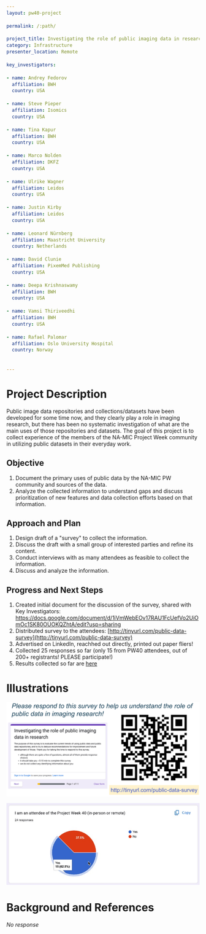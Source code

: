 ```yaml
---
layout: pw40-project

permalink: /:path/

project_title: Investigating the role of public imaging data in research
category: Infrastructure
presenter_location: Remote

key_investigators:

- name: Andrey Fedorov
  affiliation: BWH
  country: USA

- name: Steve Pieper
  affiliation: Isomics
  country: USA

- name: Tina Kapur
  affiliation: BWH
  country: USA

- name: Marco Nolden
  affiliation: DKFZ
  country: USA

- name: Ulrike Wagner
  affiliation: Leidos
  country: USA

- name: Justin Kirby
  affiliation: Leidos
  country: USA

- name: Leonard Nürnberg
  affiliation: Maastricht University
  country: Netherlands

- name: David Clunie
  affiliation: PixemMed Publishing
  country: USA

- name: Deepa Krishnaswamy
  affiliation: BWH
  country: USA

- name: Vamsi Thiriveedhi
  affiliation: BWH
  country: USA

- name: Rafael Palomar
  affiliation: Oslo University Hospital
  country: Norway
  

---
```


# Project Description

<!-- Add a short paragraph describing the project. -->

Public image data repositories and collections/datasets have been developed for some time now, and they clearly play a role in imaging research, but there has been no systematic investigation of what are the main uses of those repositories and datasets. The goal of this project is to collect experience of the members of the NA-MIC Project Week community in utilizing public datasets in their everyday work.

## Objective

<!-- Describe here WHAT you would like to achieve (what you will have as end result). -->

1.  Document the primary uses of public data by the NA-MIC PW community and sources of the data.
2.  Analyze the collected information to understand gaps and discuss prioritization of new features and data collection efforts based on that information.

## Approach and Plan

<!-- Describe here HOW you would like to achieve the objectives stated above. -->

1.  Design draft of a "survey" to collect the information.
2.  Discuss the draft with a small group of interested parties and refine its content.
3.  Conduct interviews with as many attendees as feasible to collect the information.
4.  Discuss and analyze the information.

## Progress and Next Steps

<!-- Update this section as you make progress, describing of what you have ACTUALLY DONE.
     If there are specific steps that you could not complete then you can describe them here, too. -->

1.  Created initial document for the discussion of the survey, shared with Key Investigators: <https://docs.google.com/document/d/1iVmWebEOv17RAU1FcUefVo2UiOmOc1SK80OUOKQZhtA/edit?usp=sharing>
2.  Distributed survey to the attendees: [http://tinyurl.com/public-data-survey](http://tinyurl.com/public-data-survey)
3.  Advertised on LinkedIn, reachhed out directly, printed out paper fliers!
4. Collected 25 responses so far (only 15 from PW40 attendees, out of 200+ registrants! PLEASE participate!)
5. Results collected so far are [here](https://drive.google.com/file/d/1fyHA2HEJuTyOg-W1Ju_3ItyYr1qTgLbR/view?usp=sharing)

# Illustrations

<!-- Add pictures and links to videos that demonstrate what has been accomplished. -->

![Survey ad](./survey_ad.jpg)

![Current participation overview](./participation.jpg)

# Background and References

<!-- If you developed any software, include link to the source code repository.
     If possible, also add links to sample data, and to any relevant publications. -->

*No response*

